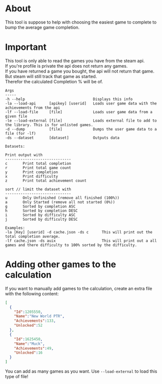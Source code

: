 ﻿# About
This tool is suppose to help with choosing the easiest game to complete to bump the average game completion. 
# Important
This tool is only able to read the games you have from the steam api.  
If you're profile is private the api does not return any games.  
If you have returned a game you bought, the api will not return that game.  
But steam will still track that game as started.  
Therefor the calculated Completion % will be of.  
```
Args
-----
-h --help                               Displays this info
-la --load-api      [apikey] [userid]   Loads user game data with the achievements from the api
-lf --load-file     [file]              Loads user game data from a given file
-le --load-external [file]              Loads external file to add to the library. This is for unlisted games.
-d --dump           [file]              Dumps the user game data to a file (for -lf)
-ds --dataset       [dataset]           Outputs data                       

Datasets:

Print output with
------------------------------
c       Print total completion
r       Print total game count
y       Print completion
x       Print difficulty
z       Print total achievement count

sort // limit the dataset with
------------------------------
u       Only Unfinished (remove all finished (100%))
a       Only Started (remove all not started (0%))
g       Sorted by completion ASC
h       Sorted by completion DESC
i       Sorted by difficulty ASC
j       Sorted by difficulty DESC

Examples:
-la [Key] [userid] -d cache.json -ds c      This will print out the total completion average.
-lf cache.json -ds auix                     This will print out a all games and there difficulty to 100% sorted by the difficulty.
```
# Adding other games to the calculation
If you want to manually add games to the calculation, create an extra file with the following content:
```json
[
  {
    "Id":1205550,
    "Name":"New World PTR",
    "Achievements":133,
    "Unlocked":52
  },
  {
    "Id":1625450,
    "Name":"Muck",
    "Achievements":49,
    "Unlocked":16
  }
]
```
You can add as many games as you want.
Use `--load-external` to load this type of file!
